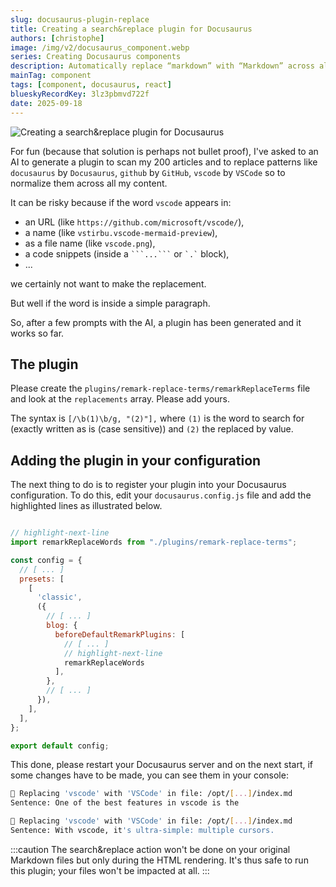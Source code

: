 ```yaml
---
slug: docusaurus-plugin-replace
title: Creating a search&replace plugin for Docusaurus
authors: [christophe]
image: /img/v2/docusaurus_component.webp
series: Creating Docusaurus components
description: Automatically replace “markdown” with “Markdown” across all your content to keep your posts consistent.
mainTag: component
tags: [component, docusaurus, react]
blueskyRecordKey: 3lz3pbmvd722f
date: 2025-09-18
---
```


<!-- cspell:ignore vstirbu -->

![Creating a search&replace plugin for Docusaurus](/img/v2/docusaurus_component.webp)

For fun (because that solution is perhaps not bullet proof), I've asked to an AI to generate a plugin to scan my 200 articles and to replace patterns like `docusaurus` by `Docusaurus`, `github` by `GitHub`, `vscode` by `VSCode` so to normalize them across all my content.

It can be risky because if the word `vscode` appears in:

* an URL (like `https://github.com/microsoft/vscode/`),
* a name (like `vstirbu.vscode-mermaid-preview`),
* as a file name (like `vscode.png`),
* a code snippets (inside a <code>\```...\```</code> or <code>\`.\`</code> block),
* ...

we certainly not want to make the replacement.

But well if the word is inside a simple paragraph.

So, after a few prompts with the AI, a plugin has been generated and it works so far.

<!-- truncate -->

## The plugin

Please create the `plugins/remark-replace-terms/remarkReplaceTerms` file and look at the `replacements` array. Please add yours.

The syntax is `[/\b(1)\b/g, "(2)"],` where `(1)` is the word to search for (exactly written as is (case sensitive)) and `(2)` the replaced by value.

<Snippet filename="plugins/remark-replace-terms/index.js" source="plugins/remark-replace-terms/index.js" />

## Adding the plugin in your configuration

The next thing to do is to register your plugin into your Docusaurus configuration. To do this, edit your `docusaurus.config.js` file and add the highlighted lines as illustrated below.

<Snippet filename="docusaurus.config.js">

```js

// highlight-next-line
import remarkReplaceWords from "./plugins/remark-replace-terms";

const config = {
  // [ ... ]
  presets: [
    [
      'classic',
      ({
        // [ ... ]
        blog: {
          beforeDefaultRemarkPlugins: [
            // [ ... ]
            // highlight-next-line
            remarkReplaceWords
          ],
        },
        // [ ... ]
      }),
    ],
  ],
};

export default config;

```

</Snippet>

This done, please restart your Docusaurus server and on the next start, if some changes have to be made, you can see them in your console:

```bash
🔎 Replacing 'vscode' with 'VSCode' in file: /opt/[...]/index.md
Sentence: One of the best features in vscode is the

🔎 Replacing 'vscode' with 'VSCode' in file: /opt/[...]/index.md
Sentence: With vscode, it's ultra-simple: multiple cursors.
```

:::caution
The search&replace action won't be done on your original Markdown files but only during the HTML rendering. It's thus safe to run this plugin; your files won't be impacted at all.
:::
